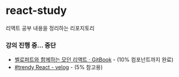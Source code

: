 # react-study
리액트 공부 내용을 정리하는 리포지토리

### 강의 진행 중... 중단

+ [벨로퍼트와 함께하는 모던 리액트 · GitBook](https://react.vlpt.us/) - (10% 컴포넌트까지 완료)
+ [#trendy React - velog](https://velog.io/tags/trendy-React) - (5% 참고용)
<!-- + []() - 0% -->
